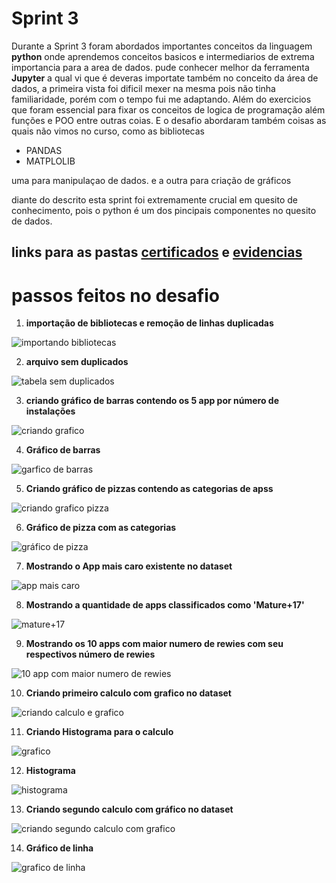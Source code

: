 # Sprint 3

Durante a Sprint 3 foram abordados importantes conceitos da linguagem **python** onde aprendemos conceitos basicos e intermediarios 
de extrema importancia para a area de dados.
pude conhecer melhor da ferramenta **Jupyter** a qual vi que é deveras importate também no conceito da área de dados, a primeira vista foi dificil mexer na mesma pois não tinha familiaridade, porém com o tempo fui me adaptando. Além do exercicios que foram essencial para fixar os conceitos de logica de programação além funções e 
 POO entre outras coias.
E o desafio abordaram também coisas as quais não vimos no curso, como as bibliotecas

- PANDAS
- MATPLOLIB

uma para manipulaçao de dados.
e a outra para criação de gráficos

diante do descrito esta sprint foi extremamente crucial em quesito de conhecimento, pois o python é um dos pincipais componentes no quesito de dados.


## links para as pastas [certificados](./certificados/) e [evidencias](./evidencias/)



# passos feitos no desafio

1. **importação de bibliotecas e remoção de linhas duplicadas**

![importando bibliotecas](evidencias/desafio/01_expotandobibliotecas..png)

2. **arquivo sem duplicados**

![tabela sem duplicados](evidencias/desafio/02_tabelasemduplicates.png)

3. **criando gráfico de barras contendo os 5 app por número de instalações**

![criando grafico](evidencias/desafio/03_5appsinstallcomgrafico.png)

4. **Gráfico de barras**

![garfico de barras](evidencias/desafio/04_graficodebarras.png)

5. **Criando gráfico de pizzas contendo as categorias de apss**

![criando grafico pizza](evidencias/desafio/05_categoriascomgrafico.png)

6. **Gráfico de pizza com as categorias**

![gráfico de pizza](evidencias/desafio/06_grafcopizzascategorias.png)

7. **Mostrando o App mais caro existente no dataset**

![app mais caro](evidencias/desafio/07_appmaiscaro.png)

8. **Mostrando a quantidade de apps classificados como 'Mature+17'**

![mature+17](evidencias/desafio/08_matures+17.png)

9. **Mostrando os 10 apps com maior numero de rewies com seu respectivos número de rewies**

![10 app com maior numero de rewies](evidencias/desafio/09_apppornumeroderewies.png)

10. **Criando primeiro calculo com grafico no dataset**

![criando calculo e grafico](evidencias/desafio/10_calculo_dataset_01.png)

11. **Criando Histograma para o calculo**

![grafico](evidencias/desafio/11_criando_histograma.png)

12. **Histograma**

![histograma](evidencias/desafio/12_histograma.png)


13. **Criando segundo calculo com gráfico no dataset**

![criando segundo calculo com grafico](evidencias/desafio/13_calculo_dataset_01.png)

14. **Gráfico de linha**

![grafico de linha](evidencias/desafio/15_grafico.png)